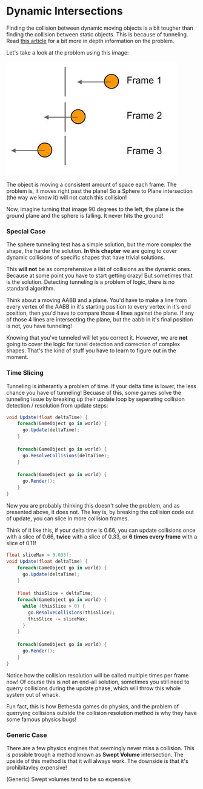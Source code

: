 # Dynamic Intersections

Finding the collision between dynamic moving objects is a bit tougher than finding the collision between static objects. This is because of tunneling. Read [this article](https://www.aorensoftware.com/blog/2011/06/01/when-bullets-move-too-fast/) for a bit more in depth information on the problem.

Let's take a look at the problem using this image:

![TUNNEL](tunneling.jpg)

The object is moving a consistent amount of space each frame. The problem is, it moves right past the plane! So a Sphere to Plane intersection (the way we know it) will not catch this collision! 

Now, imagine turning that image 90 degrees to the left, the plane is the ground plane and the sphere is falling. It never hits the ground!

### Special Case

The sphere tunneling test has a simple solution, but the more complex the shape, the harder the solution. __In this chapter__ we are going to cover dynamic collisions of specific shapes that have trivial solutions. 

This __will not__ be as comprehensive a list of collisions as the dynamic ones. Because at some point you have to start getting crazy! But sometimes that is the solution. Detecting tunneling is a problem of logic, there is no standard algorithm.

Think about a moving AABB and a plane. You'd have to make a line from every vertex of the AABB in it's starting position to every vertex in it's end position, then you'd have to compare those 4 lines against the plane. If any of those 4 lines are intersecting the plane, but the aabb in it's final position is not, you have tunneling!

Knowing that you've tunneled will let you correct it. However, we are __not__ going to cover the logic for tunel detection and correction of complex shapes. That's the kind of stuff you have to learn to figure out in the moment.

### Time Slicing

Tunneling is inherantly a problem of time. If your delta time is lower, the less chance you have of tunneling! Becuase of this, some games solve the tunneling issue by breaking up their update loop by seperating collision detection / resolution from update steps:

```cs
void Update(float deltaTime) {
    foreach(GameObject go in world) {
      go.Update(deltaTime);
    }
    
    foreach(GameObject go in world) {
      go.ResolveCollisions(deltaTime);
    }
    
    foreach(GameObject go in world) {
      go.Render();
    }
}
```

Now you are probably thinking this doesn't solve the problem, and as presented above, it does not. The key is, by breaking the collision code out of update, you can slice in more collision frames.

Think of it like this, if your delta time is 0.66, you can update collisions once with a slice of 0.66, __twice__ with a slice of 0.33, or __6 times every frame__ with a slice of 0.11!

```cs
float sliceMax = 0.033f;
void Update(float deltaTime) {
    foreach(GameObject go in world) {
      go.Update(deltaTime);
    }
    
    float thisSlice = deltaTime;
    foreach(GameObject go in world) {
      while (thisSlice > 0) {
        go.ResolveCollisions(thisSlice);
        thisSlice -= sliceMax;
      }
    }
    
    foreach(GameObject go in world) {
      go.Render();
    }
}
```

Notice how the collision resolution will be called multiple times per frame now! Of course this is not an end-all solution, sometimes you still need to querry collisions during the update phase, which will throw this whole system out of whack.

Fun fact, this is how Bethesda games do physics, and the problem of querrying collisions outside the collision resolution method is why they have some famous physics bugs!

### Generic Case

There are a few physics engines that seemingly never miss a collision. This is possible trough a method known as __Swept Volume__ intersection. The upside of this method is that it will always work. The downside is that it's prohibitavley expensive!

(Generic) Swept volumes tend to be so expensive